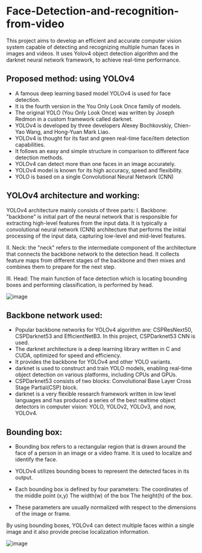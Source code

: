 # Face-Detection-and-recognition-from-video
This project aims to develop an efficient and accurate computer vision system capable of detecting and recognizing multiple human faces in images and videos. It uses Yolov4 object detection algorithm and the darknet neural network framework, to achieve real-time performance. 

## Proposed method: using YOLOv4

* A famous deep learning based model YOLOv4 is used for face detection.
* It is the fourth version in the You Only Look Once family of models.
* The original YOLO (You Only Look Once) was written by Joseph Redmon in a custom framework called darknet.
* YOLOv4 is developed by three developers Alexey Bochkovskiy, Chien-Yao Wang, and Hong-Yuan Mark Liao.
* YOLOv4 is thought for its fast and green real-time face/item detection capabilities.
* It follows an easy and simple structure in comparison to different face detection methods.
* YOLOv4 can detect more than one faces in an image accurately.
* YOLOv4 model is known for its high accuracy, speed and flexibility. 
* YOLO is based on a single Convolutional Neural Network (CNN)

## YOLOv4 architecture and working:

YOLOv4 architecture mainly consists of three parts:
I. Backbone: "backbone" is initial part of the neural network that is responsible for extracting high-level features from the input data. It is typically a convolutional neural network (CNN) architecture that performs the initial processing of the input data, capturing low-level and mid-level features.

II. Neck: the "neck" refers to the intermediate component of the architecture that connects the backbone network to the detection head. It collects feature maps from different stages of the backbone and then mixes and combines them to prepare for the next step.

III. Head: The main function of face detection which is locating bounding boxes and performing classification, is performed by head.

![image](https://github.com/Kasturi1617/Face-Detection-and-recognition-from-video/assets/96917574/b9823f90-1da1-4b59-9093-f70cd33d24d9)

## Backbone network used:

* Popular backbone networks for YOLOv4 algorithm are: CSPResNext50, CSPDarknet53 and EfficientNetB3. In this project, CSPDarknet53 CNN is used.
* The darknet architecture is a deep learning library written in C and CUDA, optimized for speed and efficiency. 
* It provides the backbone for YOLOv4 and other YOLO variants.
* darknet is used to construct and train YOLO models, enabling real-time object detection on various platforms, including CPUs and GPUs.
* CSPDarknet53 consists of two blocks: 
  Convolutional Base Layer
  Cross Stage Partial(CSP) block.
* darknet is a very flexible research framework written in low level languages and has produced a series of the best realtime object detectors in computer vision: YOLO, YOLOv2, YOLOv3, and now, YOLOv4.

## Bounding box:

* Bounding box refers to a rectangular region that is drawn around the face of a person in an image or a video frame. It is used to localize and identify the face.
* YOLOv4 utilizes bounding boxes to represent the detected faces in its output. 

* Each bounding box is defined by four parameters:
  The coordinates of the middle point (x,y)
  The width(w) of the box
  The height(h) of the box.

* These parameters are usually normalized with respect to the dimensions of the image or frame.

By using bounding boxes, YOLOv4 can detect multiple faces within a single image and it also provide precise localization information.

![image](https://github.com/Kasturi1617/Face-Detection-and-recognition-from-video/assets/96917574/8cc6c82b-78ae-4e18-b6c6-742a90fb4ba3)


